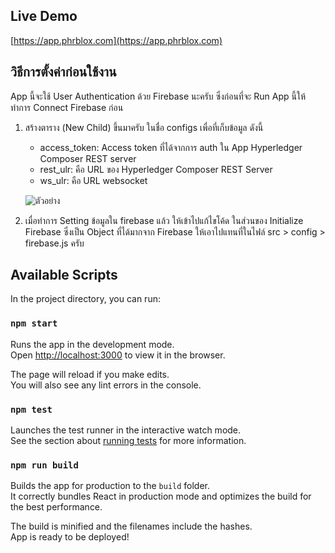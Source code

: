 ## Live Demo

[https://app.phrblox.com](https://app.phrblox.com)

## วิธีการตั้งค่าก่อนใช้งาน 

App นี้จะใช้ User Authentication ด้วย Firebase นะครับ ซึ่งก่อนที่จะ Run App นี้ให้ทำการ Connect Firebase ก่อน
1.	สร้างตาราง (New Child) ขึ้นมาครับ ในชื่อ configs เพื่อที่เก็บข้อมูล ดังนี้

    - access_token: Access token ที่ได้จากการ auth ใน App Hyperledger Composer REST server
    -	rest_ulr: คือ URL ของ Hyperledger Composer REST Server 
    -	ws_ulr: คือ URL websocket

    ![ตัวอย่าง](https://preview.ibb.co/k3nXsc/1519354994483.jpg "ตัวอย่าง")

2.	เมื่อทำการ Setting ข้อมูลใน firebase แล้ว ให้เข้าไปแก้ไขโค้ด ในส่วนของ  Initialize Firebase ซึ่งเป็น Object ที่ได้มากจาก Firebase ให้เอาไปแทนที่ในไฟล์ src > config > firebase.js  ครับ 


## Available Scripts

In the project directory, you can run:

### `npm start`

Runs the app in the development mode.<br>
Open [http://localhost:3000](http://localhost:3000) to view it in the browser.

The page will reload if you make edits.<br>
You will also see any lint errors in the console.

### `npm test`

Launches the test runner in the interactive watch mode.<br>
See the section about [running tests](#running-tests) for more information.

### `npm run build`

Builds the app for production to the `build` folder.<br>
It correctly bundles React in production mode and optimizes the build for the best performance.

The build is minified and the filenames include the hashes.<br>
App is ready to be deployed!